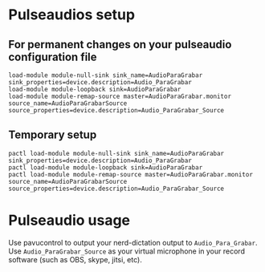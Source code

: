 # Pulseaudios setup
## For permanent changes on your pulseaudio configuration file
```
load-module module-null-sink sink_name=AudioParaGrabar sink_properties=device.description=Audio_ParaGrabar
load-module module-loopback sink=AudioParaGrabar
load-module module-remap-source master=AudioParaGrabar.monitor source_name=AudioParaGrabarSource source_properties=device.description=Audio_ParaGrabar_Source
```
## Temporary setup
```
pactl load-module module-null-sink sink_name=AudioParaGrabar sink_properties=device.description=Audio_ParaGrabar
pactl load-module module-loopback sink=AudioParaGrabar
pactl load-module module-remap-source master=AudioParaGrabar.monitor source_name=AudioParaGrabarSource source_properties=device.description=Audio_ParaGrabar_Source
```

# Pulseaudio usage

Use pavucontrol to output your nerd-dictation output to `Audio_Para_Grabar`.
Use `Audio_ParaGrabar_Source` as your virtual microphone in your record software (such as OBS, skype, jitsi, etc).